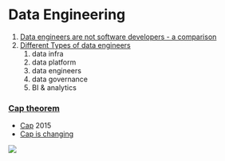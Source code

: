 # Data Engineering

1. [Data engineers are not software developers - a comparison](https://betterprogramming.pub/data-engineering-is-not-software-engineering-af81eb8d3949)
2. [Different Types of data engineers](https://medium.com/coriers/different-types-of-data-engineering-teams-6a1056986d3)
   1. data infra
   2. data platform
   3. data engineers
   4. data governance
   5. BI & analytics

### [Cap theorem](https://towardsdatascience.com/cap-theorem-and-distributed-database-management-systems-5c2be977950e)

* [Cap](https://www.confluent.io/blog/turning-the-database-inside-out-with-apache-samza/) 2015
* [Cap is changing](https://www.infoq.com/articles/cap-twelve-years-later-how-the-rules-have-changed/)

![](https://lh6.googleusercontent.com/cDV78UprJnSuEkoqVRRzg9K\_a8YlvYAQlJ\_YDj6CRMqypYp0BwFkHhErzcMtt8h0LWKd4cPk3ftCpRyLTMxLNNxCNJ6nAUZNoEh0umdNzsAdIt0IUMDBJT\_uvdWgD9UxHLpHisiS)

###
